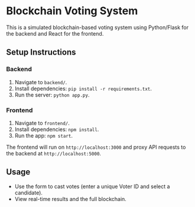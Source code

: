 # Blockchain Voting System

This is a simulated blockchain-based voting system using Python/Flask for the backend and React for the frontend.

## Setup Instructions

### Backend
1. Navigate to `backend/`.
2. Install dependencies: `pip install -r requirements.txt`.
3. Run the server: `python app.py`.

### Frontend
1. Navigate to `frontend/`.
2. Install dependencies: `npm install`.
3. Run the app: `npm start`.

The frontend will run on `http://localhost:3000` and proxy API requests to the backend at `http://localhost:5000`.

## Usage
- Use the form to cast votes (enter a unique Voter ID and select a candidate).
- View real-time results and the full blockchain.
